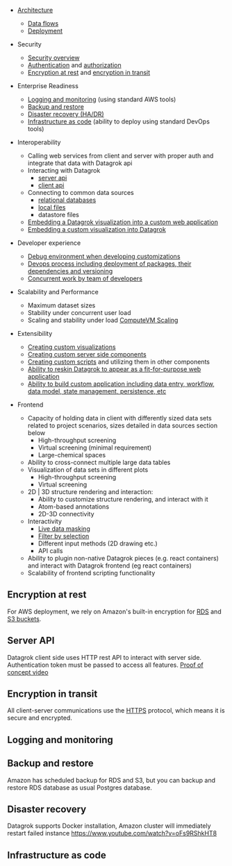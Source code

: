 <!-- TITLE: Enterprise evaluation FAQ -->
<!-- SUBTITLE: -->

* [Architecture](architecture.md)
    * [Data flows]()
    * [Deployment](architecture.md#deployment)

* Security
    * [Security overview](#security)
    * [Authentication](../../govern/authentication.md) and [authorization](../../govern/authorization.md)
    * [Encryption at rest](#encryption-at-rest) and [encryption in transit](#encryption-in-transit)

* Enterprise Readiness
    * [Logging and monitoring](#logging-and-monitoring) (using standard AWS tools)
    * [Backup and restore](#backup-and-restore)
    * [Disaster recovery (HA/DR)](#disaster-recovery)
    * [Infrastructure as code](#infrastructure-as-code) (ability to deploy using standard DevOps tools)

* Interoperability
    * Calling web services from client and server with proper auth and integrate that data with Datagrok api
    * Interacting with Datagrok 
        * [server api](#server-api)
        * [client api](../js-api.md)
    * Connecting to common data sources
        * [relational databases](https://youtu.be/YJmSvh3_uCM)
        * [local files](https://datagrok.ai/img/slides/access-file-formats.mp4) 
        * datastore files
    * [Embedding a Datagrok visualization into a custom web application](https://datagrok.ai/embed_test.html)
    * [Embedding a custom visualization into Datagrok](../../visualize/viewers/markup.md) 

* Developer experience
    * [Debug environment when developing customizations](https://youtu.be/PDcXLMsu6UM)  
    * [Devops process including deployment of packages, their dependencies and versioning](../develop.md)  
    * [Concurrent work by team of developers](../develop.md#development)  

* Scalability and Performance
    * Maximum dataset sizes
    * Stability under concurrent user load
    * Scaling and stability under load
[ComputeVM Scaling](compute-vm.md#scalability)

* Extensibility
    * [Creating custom visualizations](https://github.com/datagrok-ai/public/tree/master/packages/Sequence)
    * [Creating custom server side components](https://github.com/datagrok-ai/public/tree/master/packages/Pedometer)
    * [Creating custom scripts](https://datagrok.ai/help/develop/scripting) and utilizing them in other components
    * [Ability to reskin Datagrok to appear as a fit-for-purpose web application](https://public.datagrok.ai/apps/spgi) 
    * [Ability to build custom application including data entry, workflow, data model, state management, persistence, etc](https://github.com/datagrok-ai/public/tree/master/packages) 

* Frontend
    * Capacity of holding data in client with differently sized data sets related to project scenarios, sizes detailed in data sources section below
        * High-throughput screening
        * Virtual screening (minimal requirement)
        * Large-chemical spaces
    * Ability to cross-connect multiple large data tables 
    * Visualization of data sets in different plots 
        * High-throughput screening 
        * Virtual screening
    * 2D | 3D structure rendering and interaction: 
        * Ability to customize structure rendering, and interact with it
        * Atom-based annotations
        * 2D-3D connectivity
    * Interactivity
        * [Live data masking](https://youtu.be/67LzPsdNrEc)
        * [Filter by selection](https://youtu.be/67LzPsdNrEc)
        * Different input methods (2D drawing etc.)
        * API calls
    * Ability to plugin non-native Datagrok pieces (e.g. react containers) and interact with Datagrok frontend (eg react containers) 
    * Scalability of frontend scripting functionality

## Encryption at rest

For AWS deployment, we rely on Amazon's built-in encryption for 
[RDS](https://docs.aws.amazon.com/AmazonRDS/latest/UserGuide/Overview.Encryption.html) 
and 
[S3 buckets](https://docs.aws.amazon.com/AmazonS3/latest/dev/bucket-encryption.html).
  
## Server API

Datagrok client side uses HTTP rest API to interact with server side. Authentication token must be passed to access all features.
[Proof of concept video](https://www.youtube.com/watch?v=TjApCwd_3hw)
  
## Encryption in transit

All client-server communications use the [HTTPS](https://en.wikipedia.org/wiki/HTTPS) protocol, 
which means it is secure and encrypted.

## Logging and monitoring

## Backup and restore

Amazon has scheduled backup for RDS and S3, but you can backup and restore RDS database as usual Postgres database.

## Disaster recovery

Datagrok supports Docker installation, Amazon cluster will immediately restart failed instance 
https://www.youtube.com/watch?v=oFs9RShkHT8

## Infrastructure as code